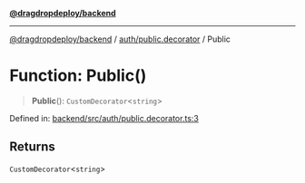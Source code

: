 [**@dragdropdeploy/backend**](../../../README.md)

***

[@dragdropdeploy/backend](../../../README.md) / [auth/public.decorator](../README.md) / Public

# Function: Public()

> **Public**(): `CustomDecorator`\<`string`\>

Defined in: [backend/src/auth/public.decorator.ts:3](https://github.com/TomKonig/DragDropDeploy/blob/34bfcba72927c691f3e74d05ff86899c58e78bdc/backend/src/auth/public.decorator.ts#L3)

## Returns

`CustomDecorator`\<`string`\>

